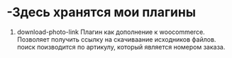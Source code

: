 # -Здесь  хранятся мои плагины
1. download-photo-link
Плагин как дополнение к woocommerce. Позволяет получить ссылку на скачиваание исходников файлов. поиск поизводится по артикулу, который является номером заказа.
